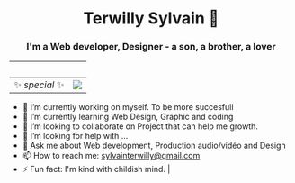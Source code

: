 <h1 align ="center">Terwilly Sylvain 👋</h1>
<h3 align ="center">I'm a Web developer, Designer - a son, a brother, a lover</h3>

&nbsp; | &nbsp;
|----|-----|
✨ _special_ ✨ |![](https://media.licdn.com/dms/image/C5603AQEXVTYlvv-jAA/profile-displayphoto-shrink_800_800/0/1570554277870?e=1682553600&v=beta&t=pV9p076APJu8jI5nPJ8ryws40JUeOOyqWGq0xJSdBxI)|
- 🔭 I’m currently working on myself. To be more succesfull 
- 🌱 I’m currently learning Web Design, Graphic and coding
- 👯 I’m looking to collaborate on Project that can help me growth.
- 🤔 I’m looking for help with ...
- 💬 Ask me about Web development, Production audio/vidéo and Design
- 📫 How to reach me: sylvainterwilly@gmail.com
- ⚡ Fun fact: I'm kind with childish mind. | 

